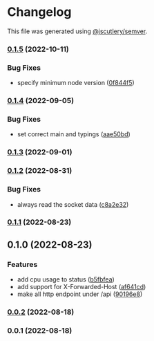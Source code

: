 # Changelog

This file was generated using [@jscutlery/semver](https://github.com/jscutlery/semver).

### [0.1.5](https://github.com/mondaycom/tunnel/compare/tunnel-server-0.1.4...tunnel-server-0.1.5) (2022-10-11)


### Bug Fixes

* specify minimum node version ([0f844f5](https://github.com/mondaycom/tunnel/commit/0f844f5384e492d7cad8b22373e9097ebc072824))

### [0.1.4](https://github.com/mondaycom/tunnel/compare/tunnel-server-0.1.3...tunnel-server-0.1.4) (2022-09-05)


### Bug Fixes

* set correct main and typings ([aae50bd](https://github.com/mondaycom/tunnel/commit/aae50bd73557ba49139ad95301351c52f33e01f6))

### [0.1.3](https://github.com/mondaycom/tunnel/compare/tunnel-server-0.1.2...tunnel-server-0.1.3) (2022-09-01)

### [0.1.2](https://github.com/mondaycom/tunnel/compare/tunnel-server-0.1.1...tunnel-server-0.1.2) (2022-08-31)


### Bug Fixes

* always read the socket data ([c8a2e32](https://github.com/mondaycom/tunnel/commit/c8a2e3229755cea252d9d544c3fac4dddbfd522a))

### [0.1.1](https://github.com/mondaycom/tunnel/compare/tunnel-server-0.1.0...tunnel-server-0.1.1) (2022-08-23)

## 0.1.0 (2022-08-23)


### Features

* add cpu usage to status ([b5fbfea](https://github.com/mondaycom/tunnel/commit/b5fbfeaa6404a0cfcab80b69ae5132a3b0bf3f59))
* add support for X-Forwarded-Host ([af641cd](https://github.com/mondaycom/tunnel/commit/af641cd5ed8cbdec966730c980f94380bde48240))
* make all http endpoint under /api ([90196e8](https://github.com/mondaycom/tunnel/commit/90196e8b347326bd4e14b3436ed0d40c7b965f20))

### [0.0.2](https://github.com/DaPulse/monday-localtunnel/compare/tunnel-server-0.0.1...tunnel-server-0.0.2) (2022-08-18)

### 0.0.1 (2022-08-18)
